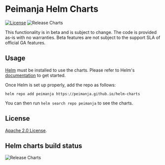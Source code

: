 # Peimanja Helm Charts

[![License](https://img.shields.io/badge/License-Apache%202.0-blue.svg)](https://opensource.org/licenses/Apache-2.0) ![Release Charts](https://github.com/peimanja/helm-charts/workflows/Release%20Charts/badge.svg?branch=main)

This functionality is in beta and is subject to change. The code is provided as-is with no warranties. Beta features are not subject to the support SLA of official GA features.

## Usage

[Helm](https://helm.sh) must be installed to use the charts.
Please refer to Helm's [documentation](https://helm.sh/docs/) to get started.

Once Helm is set up properly, add the repo as follows:

```console
helm repo add peimanja https://peimanja.github.io/helm-charts
```

You can then run `helm search repo peimanja` to see the charts.

## License

<!-- Keep full URL links to repo files because this README syncs from main to gh-pages.  -->
[Apache 2.0 License](https://github.com/peimanja/helm-charts/blob/main/LICENSE).

## Helm charts build status

![Release Charts](https://github.com/peimanja/helm-charts/workflows/Release%20Charts/badge.svg?branch=main)
